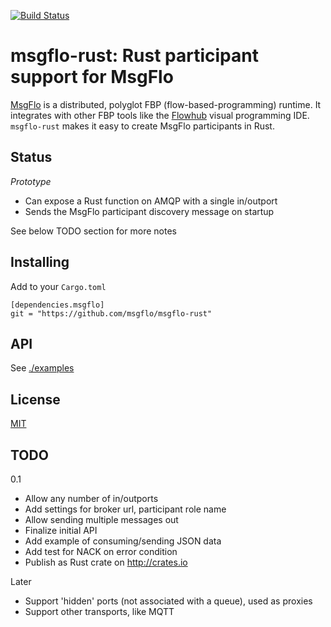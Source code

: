 [![Build Status](https://travis-ci.org/msgflo/msgflo-rust.svg?branch=master)](https://travis-ci.org/msgflo/msgflo-rust)
# msgflo-rust: Rust participant support for MsgFlo

[MsgFlo](https://github.com/msgflo/msgflo) is a distributed, polyglot FBP (flow-based-programming) runtime.
It integrates with other FBP tools like the [Flowhub](http://flowhub.io) visual programming IDE.
`msgflo-rust` makes it easy to create MsgFlo participants in Rust.

## Status

*Prototype*

* Can expose a Rust function on AMQP with a single in/outport
* Sends the MsgFlo participant discovery message on startup

See below TODO section for more notes

## Installing

Add to your `Cargo.toml`

    [dependencies.msgflo]
    git = "https://github.com/msgflo/msgflo-rust"

## API

See [./examples](./examples)

## License

[MIT](./LICENSE.md)

## TODO

0.1

* Allow any number of in/outports
* Add settings for broker url, participant role name
* Allow sending multiple messages out
* Finalize initial API
* Add example of consuming/sending JSON data
* Add test for NACK on error condition
* Publish as Rust crate on http://crates.io

Later

* Support 'hidden' ports (not associated with a queue), used as proxies
* Support other transports, like MQTT

